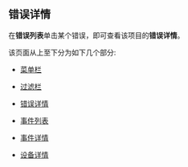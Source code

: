## 错误详情

在**错误列表**单击某个错误，即可查看该项目的**错误详情**。

该页面从上至下分为如下几个部分:

* [菜单栏](../menu/index.md)

* [过滤栏](../filter/index.md)

* [错误详情](./error.md)

* [事件列表](./events.md)

* [事件详情](./event.md)

* [设备详情](./equipment.md)
